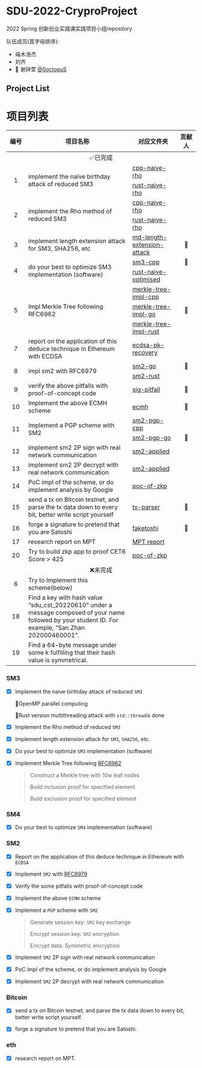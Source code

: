 # SDU-2022-CryproProject

2022 Spring 创新创业实践课实践项目小组repository

队伍成员(首字母排序):

- 端木浩杰
- 刘齐
- 🐙 谢钟萱 [@0octopuS](https://github.com/0octopuS)

## Project List


# 项目列表

<table>
<thead>
  <tr>
    <th align="center" width=10%> 编号</th>
    <th width=55%>项目名称</th>
    <th width=25%>对应文件夹</th>
    <th width=10%>贡献人</th>
  </tr>
</thead>
<tbody>
   <tr>
    <td align="center" colspan="4"> 
        ✅已完成
    </td> 
   </tr>
  <tr>
    <td rowspan="2" align="center"> 1</td>
    <td rowspan="2" >implement the naïve birthday attack of reduced SM3</td>
    <td><a href="./sm3/sm3-collision/cpp-naive-rho">cpp-naive-rho</a></td>
    <td align="center"></td>
  </tr>
<tr>
    <td><a href="./sm3/sm3-collision/rust-naive-rho">rust-naive-rho</a></td>
    <td align="center"> </td>
  </tr>
  <tr>
    <td rowspan="2" align="center"> 2</td>
    <td rowspan="2" >implement the Rho method of reduced SM3</td>
    <td><a href="./sm3/sm3-collision/cpp-naive-rho">cpp-naive-rho</a></td>
    <td align="center"></td>
  </tr>
  <tr>
    <td><a href="./sm3/sm3-collision/rust-naive-rho">rust-naive-rho</a></td>
    <td align="center"> </td>
  </tr>
  <tr>
    <td align="center">3</td>
    <td>implement length extension attack for SM3, SHA256, etc</td>
    <td><a href="./sm3/md-length-extension-attack">md-length-extension-attack</a></td>
    <td align="center">🐙</td>
  </tr>
  <tr>
    <td rowspan="2" align="center">4</td>
    <td rowspan="2" >do your best to optimize SM3 implementation (software)</td>
    <td><a href="./sm3/sm3-impl/sm3-cpp">sm3-cpp</a></td>
    <td align="center">🐙</td>
  </tr>
    <td><a href="./sm3/sm3-impl/rust-naive-optimised">rust-naive-optimised</a></td>
    <td align="center"></td>
  <tr>
  </tr>
  <tr>
    <td rowspan="3" align="center">5</td>
    <td rowspan="3" >Impl Merkle Tree following RFC6962</td>
    <td><a href="./merkle-tree/merkle-impl/merkle-tree-impl-cpp">merkle-tree-impl-cpp</a></td>
    <td align="center"></td>
  </tr>
  <tr>
    <td> <a href="./merkle-tree/merkle-impl/merkle-tree-impl-go">merkle-tree-impl-go</a></td>
    <td align="center"> 🐙</td>
  </tr>
  <tr>
    <td> <a href="./merkle-tree/merkle-impl/merkle-tree-impl-rust">merkle-tree-impl-rust</a></td>
    <td align="center"> </td>
  </tr>
  <tr>
    <td align="center">7</td>
    <td>report on the application of this deduce technique in Ethereum with ECDSA</td>
    <td><a href="./sm2/ecdsa-pk-recovery.md" >ecdsa-pk-recovery</a></td>
    <td align="center"></td>
  </tr>
  <tr>
    <td rowspan="2" align="center">8</td>
    <td rowspan="2">impl sm2 with RFC6979</td>
    <td><a href="./sm2/sm2-impl-go" target="_blank" rel="noopener noreferrer">sm2-go</a></td>
    <td align="center">🐙</td>
  </tr>
  <tr>
    <td ><a href="./sm2/sm2-impl-rust">sm2-rust</a></td>
    <td></td>
  </tr>
  <tr>
    <td align="center">9</td>
    <td>verify the above pitfalls with proof-of-concept code</td>
    <td><a href="./sig-pitfall">sig-pitfall</a></td>
    <td align="center">🐙</td>
  </tr>
  <tr>
    <td align="center">10</td>
    <td>Implement the above ECMH scheme</td>
    <td><a href="./ecmh">ecmh</a></td>
    <td align="center">🐙</td>
  </tr>
  <tr>
    <td rowspan="2" align="center">11</td>
    <td rowspan="2" >Implement a PGP scheme with SM2</td>
    <td><a href=./sm2/sm2-pgp-cpp>sm2-pgp-cpp</a></td>
    <td align="center"></td>
    
  </tr>
  <tr>
    <td><a href="./sm2/sm2-pgp-go">sm2-pgp-go</a></td>
    <td align="center">🐙</td>
  </tr>
  <tr>
    <td align="center">12</td>
    <td>implement sm2 2P sign with real network communication</td>
    <td><a href="./sm2/sm2-applied">sm2-applied</a></td>
    <td align="center"></td>
  </tr>
  <tr>
    <td align="center">13</td>
    <td>implement sm2 2P decrypt with real network communication</td>
    <td><a href="./sm2/sm2-applied" >sm2-applied</a></td>
    <td align="center"></td>
  </tr>
  <tr>
    <td align="center">14</td>
    <td>PoC impl of the scheme, or do implement analysis by Google</td>
    <td > <a href="./poc-of-zkp">poc-of-zkp</a></td>
    <td align="center"></td>
  </tr>
  <tr>
    <td align="center">15</td>
    <td>send a tx on Bitcoin testnet, and parse the tx data down to every bit, better write script yourself</td>
    <td><a href="./tx-parser">tx-parser</a></td>
    <td align="center">🐙</td>
  </tr>
  <tr>
    <td align="center">16</td>
    <td>forge a signature to pretend that you are Satoshi</td>
    <td> <a href="./faketoshi">faketoshi</a></td>
    <td align="center">🐙</td>
  </tr>
  <tr>
    <td align="center">17</td>
    <td>research report on MPT</td>
    <td> <a href="./merkle-tree/MPT%20report.md"> MPT report</a></td>
    <td align="center"></td>
  </tr>
  <tr>
    <td align="center">20</td>
    <td>Try to build zkp app to proof CET6 Score &gt; 425</td>
    <td><a href="./poc-of-zkp">poc-of-zkp</a></td>
    <td></td>
  </tr>
  <tr>
    <td align="center" colspan="4"> 
        ❌未完成
    </td> 
   </tr>
  <tr>
    <td align="center">6</td>
    <td>Try to Implement this scheme(below)</td>
    <td></td>
    <td></td>
  </tr>
  <tr>
    <td align="center">18</td>
    <td>Find a key with hash value “sdu_cst_20220610” under a message composed of your name followed by your student ID. For example, “San Zhan 202000460001”.</td>
    <td></td>
    <td></td>
  </tr>
  <tr>
    <td align="center">19</td>
    <td>Find a 64-byte message under some k fulfilling that their hash value is symmetrical.</td>
    <td></td>
    <td></td>
  </tr>
</tbody>
</table>


### SM3

- [x] Implement the naive birthday attack of reduced `SM3`

  📢OpenMP parallel computing

  📢Rust version multithreading attack with `std::thread`is done

- [x] Implement the Rho method of reduced `SM3`

- [x] Implement length extension attack for `SM3`, `SHA256`, etc.

- [x] Do your best to optimize `SM3` implementation (software)

- [x] Implement Merkle Tree following [RFC6962](https://www.rfc-editor.org/info/rfc6962)

  > Construct a Merkle tree with 10w leaf nodes
  >
  > Build inclusion proof for specified element
  >
  > Build exclusion proof for specified element  

### SM4

- [x] Do your best to optimize `SM4` implementation (software)

### SM2

- [x] Report on the application of this deduce technique in Ethereum with `ECDSA`

- [x] Implement `SM2` with [RFC6979](https://www.rfc-editor.org/info/rfc6979)

- [x] Verify the some pitfalls with proof-of-concept code

- [x] Implement the above `ECMH` scheme

- [x] Implement a `PGP` scheme with `SM2`

  > Generate session key: `SM2` key exchange  
  >
  > Encrypt session key: `SM2` encryption  
  >
  > Encrypt data: Symmetric encryption  

- [x] Implement `SM2` 2P sign with real network communication

- [x] PoC impl of the scheme, or do implement analysis by Google

- [x] Implement `SM2` 2P decrypt with real network communication

### Bitcoin

- [x] send a tx on Bitcoin testnet, and parse the tx data down to every bit, better write script yourself.

- [x] forge a signature to pretend that you are Satoshi.

### eth

- [x] research report on MPT.
